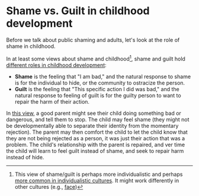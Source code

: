 # Shame vs. Guilt in childhood development

Before we talk about public shaming and adults, let's look at the role of shame in childhood.

In at least some views about shame and childhood[^shame_culture_note], shame and guilt hold [different roles in childhood development](https://www.oohctoolbox.org.au/trauma-and-shame):
- __Shame__ is the feeling that "I am bad," and the natural response to shame is for the individual to hide, or the community to ostracize the person.
- __Guilt__ is the feeling that "This specific action I did was bad," and the natural response to feeling of guilt is for the guilty person to want to repair the harm of their action.

In [this view](https://www.oohctoolbox.org.au/trauma-and-shame), a good parent might see their child doing something bad or dangerous, and tell them to stop. The child may feel shame (they might not be developmentally able to separate their identity from the momentary rejection). The parent may then comfort the child to let the child know that they are not being rejected as a person, it was just their action that was a problem. The child's relationship with the parent is repaired, and ver time the child will learn to feel guilt instead of shame, and seek to repair harm instead of hide.

[^shame_culture_note]: This view of shame/guilt is perhaps more individualistic and perhaps [more common in individualistic cultures](https://en.wikipedia.org/wiki/Guilt%E2%80%93shame%E2%80%93fear_spectrum_of_cultures). It might work differently in other cultures (e.g., [face](https://en.wikipedia.org/wiki/Face_(sociological_concept)))
